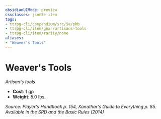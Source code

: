```yaml
---
obsidianUIMode: preview
cssclasses: json5e-item
tags:
- ttrpg-cli/compendium/src/5e/phb
- ttrpg-cli/item/gear/artisans-tools
- ttrpg-cli/item/rarity/none
aliases: 
- "Weaver's Tools"
---
```

# Weaver's Tools
*Artisan's tools*  

- **Cost**: 1 gp
- **Weight**: 5.0 lbs.

*Source: Player's Handbook p. 154, Xanathar's Guide to Everything p. 85. Available in the <span title='Systems Reference Document (5.1)'>SRD</span> and the Basic Rules (2014)*